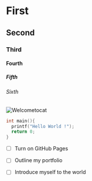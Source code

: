 # First
## Second
### Third
#### Fourth
##### Fifth
###### Sixth

![Welcometocat](https://octodex.github.com/images/welcometocat.png)

```C
int main(){
  printf("Hello World !");
  return 0;
}
```


- [ ] Turn on GitHub Pages
- [ ] Outline my portfolio
- [ ] Introduce myself to the world


